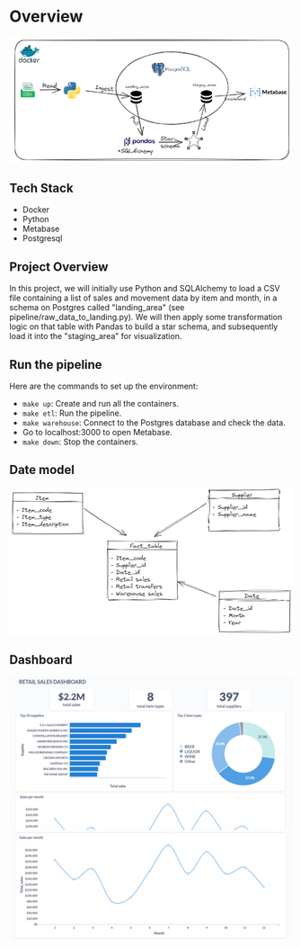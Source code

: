 # Overview
![Architecture](assets/architecture.PNG)

## Tech Stack 
* Docker
* Python
* Metabase
* Postgresql


## Project Overview 
In this project, we will initially use Python and SQLAlchemy to load a CSV file containing a list of sales and movement data by item and month, in a schema on Postgres called "landing_area" (see pipeline/raw_data_to_landing.py). We will then apply some transformation logic on that table with Pandas to build a star schema, and subsequently load it into the "staging_area" for visualization.

## Run the pipeline
Here are the commands to set up the environment:
* `make up`: Create and run all the containers.
* `make etl`: Run the pipeline.
* `make warehouse`: Connect to the Postgres database and check the data.
* Go to localhost:3000 to open Metabase.
* `make down`: Stop the containers.

## Date model
![data_model.png](assets/data_model.png)

## Dashboard
![dashboard1.PNG](assets/metabase_dashboard_1.PNG)
![dashboard2.PNG](assets/metabase_dashboard_2.PNG)